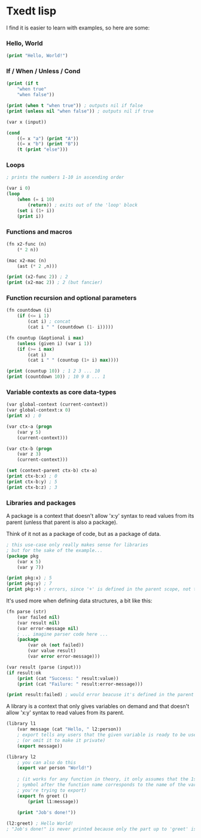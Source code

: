 # Txedt lisp

I find it is easier to learn with examples, so
here are some:

### Hello, World
```lisp
(print "Hello, World!")
```

### If / When / Unless / Cond
```lisp
(print (if t
    "when true"
    "when false"))

(print (when t "when true")) ; outputs nil if false
(print (unless nil "when false")) ; outputs nil if true

(var x (input))

(cond
    ((= x "a") (print "A"))
    ((= x "b") (print "B"))
    (t (print "else")))
```

### Loops
```lisp
; prints the numbers 1-10 in ascending order

(var i 0)
(loop
    (when (= i 10)
        (return)) ; exits out of the 'loop' block
    (set i (1+ i))
    (print i))
```

### Functions and macros
```lisp
(fn x2-func (n)
    (* 2 n))

(mac x2-mac (n)
    (ast (* 2 ,n)))

(print (x2-func 2)) ; 2
(print (x2-mac 2)) ; 2 (but fancier)
```

### Function recursion and optional parameters
```lisp
(fn countdown (i)
    (if (<= i 1)
        (cat i) ; concat
        (cat i " " (countdown (1- i)))))

(fn countup (&optional i max)
    (unless (given i) (var i 1))
    (if (>= i max)
        (cat i)
        (cat i " " (countup (1+ i) max))))

(print (countup 10)) ; 1 2 3 ... 10
(print (countdown 10)) ; 10 9 8 ... 1
```

### Variable contexts as core data-types

```lisp
(var global-context (current-context))
(var global-context:x 0)
(print x) ; 0

(var ctx-a (progn
    (var y 5)
    (current-context)))

(var ctx-b (progn
    (var z 3)
    (current-context)))

(set (context-parent ctx-b) ctx-a)
(print ctx-b:x) ; 0
(print ctx-b:y) ; 5
(print ctx-b:z) ; 3
```

### Libraries and packages

A package is a context that doesn't allow 'x:y' syntax to read values from its parent
(unless that parent is also a package).

Think of it not as a package of code, but as a package of data.

```lisp
; this use-case only really makes sense for libraries
; but for the sake of the example...
(package pkg
    (var x 5)
    (var y 7))

(print pkg:x) ; 5
(print pkg:y) ; 7
(print pkg:+) ; errors, since '+' is defined in the parent scope, not the scope itself
```

It's used more when defining data structures, a bit like this:

```lisp
(fn parse (str)
    (var failed nil)
    (var result nil)
    (var error-message nil)
    ; ... imagine parser code here ...
    (package
        (var ok (not failed))
        (var value result)
        (var error error-message)))

(var result (parse (input)))
(if result:ok
    (print (cat "Success: " result:value))
    (print (cat "Failure: " result:error-message)))

(print result:failed) ; would error beacuse it's defined in the parent scope of the package
```

A library is a context that only gives variables on demand and that doesn't allow 'x:y' syntax to read values from its parent.

```lisp
(library l1
    (var message (cat "Hello, " l2:person))
    ; export tells any users that the given variable is ready to be used
    ; (or omit it to make it private)
    (export message))

(library l2
    ; you can also do this
    (export var person "World!")
    
    ; (it works for any function in theory, it only assumes that the 1st
    ; symbol after the function name corresponds to the name of the variable
    ; you're trying to export)
    (export fn greet ()
        (print l1:message))
    
    (print "Job's done!"))

(l2:greet) ; Hello World!
; "Job's done!" is never printed because only the part up to 'greet' is executed.
```
